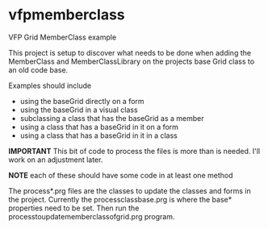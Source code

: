 # vfpmemberclass
VFP Grid MemberClass example

This project is setup to discover what needs to be done when adding the MemberClass and MemberClassLibrary on the projects base Grid class to an old code base.

Examples should include 
* using the baseGrid directly on a form
* using the baseGrid in a visual class
* subclassing a class that has the baseGrid as a member
* using a class that has a baseGrid in it on a form
* using a class that has a baseGrid in it in a class

**IMPORTANT** 
This bit of code to process the files is more than is needed. I'll work on an adjustment later.

**NOTE** each of these should have some code in at least one method

The process*.prg files are the classes to update the classes and forms in the project.
Currently the processclassbase.prg is where the base* properties need to be set.
Then run the processtoupdatememberclassofgrid.prg program.
